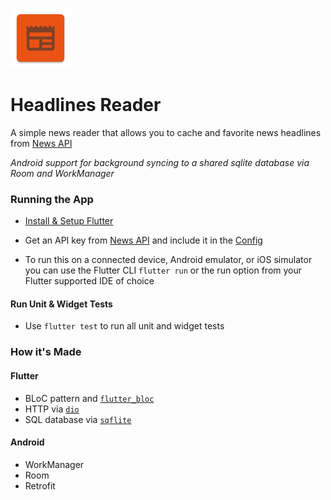 ![news_reader](images/news.png)

# Headlines Reader
A simple news reader that allows you to cache and favorite news
headlines from [News API](https://newsapi.org/)

*Android support for background syncing to a shared sqlite database via
Room and WorkManager*

### Running the App

* [Install & Setup Flutter](https://flutter.dev/docs/get-started/install)

* Get an API key from [News API](https://newsapi.org/) and include it
  in the [Config](lib/src/config.dart)

* To run this on a connected device, Android emulator, or iOS simulator
you can use the Flutter CLI `flutter run` or the run option from your
Flutter supported IDE of choice


#### Run Unit & Widget Tests

* Use `flutter test` to run all unit and widget tests

### How it's Made 

#### Flutter
* BLoC pattern and [`flutter_bloc` ](https://pub.dev/packages/flutter_bloc)
* HTTP via [`dio`](https://pub.dev/packages/dio)
* SQL database via [`sqflite`](https://pub.dev/packages/sqflite)

#### Android
* WorkManager
* Room
* Retrofit